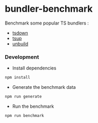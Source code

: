 # bundler-benchmark

Benchmark some popular TS bundlers :
- [tsdown](https://tsdown.dev/)
- [tsup](https://tsup.egoist.dev/)
- [unbuild](https://github.com/unjs/unbuild)

### Development

- Install dependencies
```bash
npm install
```
- Generate the benchmark data
```bash
npm run generate
```
- Run the benchmark
```bash
npm run benchmark
```
